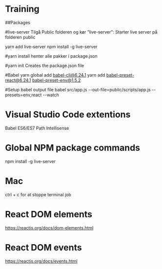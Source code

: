 # Training

##Packages

#live-server
Tilgå Public folderen og kør "live-server": Starter live server på folderen public

yarn add live-server 
npm install -g live-server


#yarn install
henter alle pakker i package.json

#yarn init
Creates the package.json file


#Babel
yarn global add babel-cli@6.24.1
yarn add babel-preset-react@6.24.1 babel-preset-env@1.5.2

#Setup babel output file
babel src/app.js --out-file=public/scripts/app.js --presets=env,react --watch


# Visual Studio Code extentions
Babel ES6/ES7
Path Intellisense


# Global NPM package commands
npm install -g live-server


# Mac
ctrl + c for at stoppe terminal job


# React DOM elements
https://reactjs.org/docs/dom-elements.html


# React DOM events
https://reactjs.org/docs/events.html